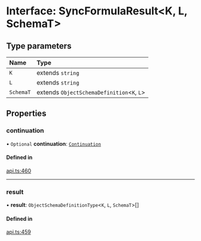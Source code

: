 # Interface: SyncFormulaResult<K, L, SchemaT\>

## Type parameters

| Name | Type |
| :------ | :------ |
| `K` | extends `string` |
| `L` | extends `string` |
| `SchemaT` | extends `ObjectSchemaDefinition`<`K`, `L`\> |

## Properties

### continuation

• `Optional` **continuation**: [`Continuation`](Continuation.md)

#### Defined in

[api.ts:460](https://github.com/coda/packs-sdk/blob/main/api.ts#L460)

___

### result

• **result**: `ObjectSchemaDefinitionType`<`K`, `L`, `SchemaT`\>[]

#### Defined in

[api.ts:459](https://github.com/coda/packs-sdk/blob/main/api.ts#L459)

